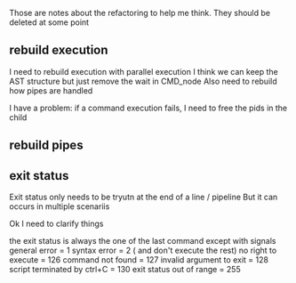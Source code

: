 Those are notes about the refactoring to help me think. They should be deleted at some point

## rebuild execution

I need to rebuild execution with parallel execution
I think we can keep the AST structure but just remove the wait in CMD_node
Also need to rebuild how pipes are handled

I have a problem: if a command execution fails, I need to free the pids in the child 

## rebuild pipes


## exit status

Exit status only needs to be tryutn at the end of a line / pipeline
But it can occurs in multiple scenariis

Ok I need to clarify things

the exit status is always the one of the last command except with signals
general error = 1
syntax error = 2 ( and don't execute the rest)
no right to execute = 126
command not found = 127
invalid argument to exit = 128
script terminated by ctrl+C = 130
exit status out of range = 255

